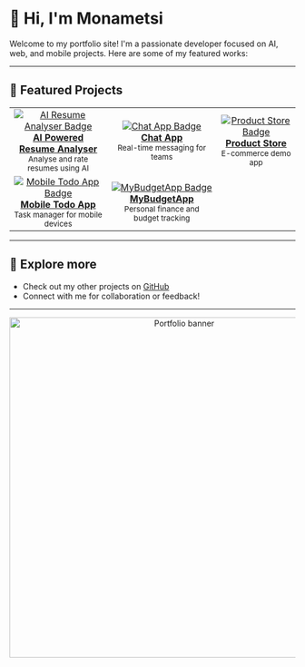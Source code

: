 # 👋 Hi, I'm Monametsi

Welcome to my portfolio site! I'm a passionate developer focused on AI, web, and mobile projects. Here are some of my featured works:

---

## 🚀 Featured Projects

<table>
  <tr>
    <td align="center">
      <a href="https://github.com/Monametsi-s/ai-powered-resume-analyser">
        <img src="https://img.shields.io/badge/AI%20Resume%20Analyser-blue?logo=github" alt="AI Resume Analyser Badge"/><br/>
        <b>AI Powered Resume Analyser</b>
      </a>
      <br/>
      <sub>Analyse and rate resumes using AI</sub>
    </td>
    <td align="center">
      <a href="https://github.com/Monametsi-s/chat-app">
        <img src="https://img.shields.io/badge/Chat%20App-green?logo=github" alt="Chat App Badge"/><br/>
        <b>Chat App</b>
      </a>
      <br/>
      <sub>Real-time messaging for teams</sub>
    </td>
    <td align="center">
      <a href="https://github.com/Monametsi-s/product-store">
        <img src="https://img.shields.io/badge/Product%20Store-orange?logo=github" alt="Product Store Badge"/><br/>
        <b>Product Store</b>
      </a>
      <br/>
      <sub>E-commerce demo app</sub>
    </td>
  </tr>
  <tr>
    <td align="center">
      <a href="https://github.com/Monametsi-s/mobile-todo-app">
        <img src="https://img.shields.io/badge/Mobile%20Todo%20App-purple?logo=github" alt="Mobile Todo App Badge"/><br/>
        <b>Mobile Todo App</b>
      </a>
      <br/>
      <sub>Task manager for mobile devices</sub>
    </td>
    <td align="center">
      <a href="https://github.com/Monametsi-s/MyBudgetApp">
        <img src="https://img.shields.io/badge/MyBudgetApp-teal?logo=github" alt="MyBudgetApp Badge"/><br/>
        <b>MyBudgetApp</b>
      </a>
      <br/>
      <sub>Personal finance and budget tracking</sub>
    </td>
  </tr>
</table>

---

## 🌟 Explore more

- Check out my other projects on [GitHub](https://github.com/Monametsi-s)
- Connect with me for collaboration or feedback!

---

<p align="center">
  <img src="https://github.com/Monametsi-s/Monametsi-s/raw/main/assets/hero.png" alt="Portfolio banner" width="600"/>
</p>
